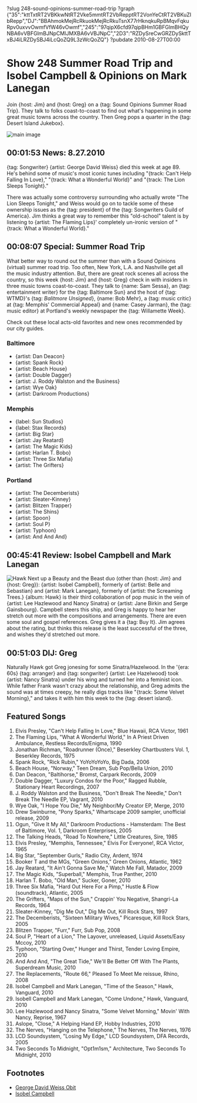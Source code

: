 ?slug 248-sound-opinions-summer-road-trip
?graph {"35":"kttTxtRT2VBKkwNtRT2Vke5mmtRT2VbRepptRT2VonYeCtRT2VBKuZIbRepp","DJ":"BBAhmokMejRcRkuokMejRcRkuTsnX77rHknqkuRpBMqvFqkuRpv0uxvvOwmfVfW46vOwmf","245":"97qipX6cfd97qipBHm1GBFGlmBHQyNBA6vVBFGlmBJNpCMlJMXBA6vVBJNpC","2D3":"RZDySreCwGRZDySkttTxBJ4iLRZDySBJ4iLcQoZQ9L3zWcQoZQ"}
?pubdate 2010-08-27T00:00

# Show 248 Summer Road Trip and Isobel Campbell & Opinions on Mark Lanegan
Join {host: Jim} and {host: Greg} on a {tag: Sound Opinions Summer Road Trip}. They talk to folks coast-to-coast to find out what's happening in some great music towns across the country. Then Greg pops a quarter in the {tag: Desert Island Jukebox}.

![main image](http://static.soundopinions.org/images/2010/roadtrip.jpg)


## 00:01:53 News: 8.27.2010
{tag: Songwriter} {artist: George David Weiss} died this week at age 89. He's behind some of music's most iconic tunes including "{track: Can't Help Falling In Love}," "{track: What a Wonderful World}" and "{track: The Lion Sleeps Tonight}." 

There was actually some controversy surrounding who actually wrote "The Lion Sleeps Tonight," and Weiss would go on to tackle some of these ownership issues as the {tag: president} of the {tag: Songwriters Guild of America}. Jim thinks a great way to remember this "old-school" talent is by listening to {artist: The Flaming Lips}' completely un-ironic version of "{track: What a Wonderful World}."

## 00:08:07 Special: Summer Road Trip
What better way to round out the summer than with a Sound Opinions (virtual) summer road trip. Too often, New York, L.A. and Nashville get all the music industry attention. But, there are great rock scenes all across the country, so this week {host: Jim} and {host: Greg} check in with insiders in three music towns coast-to-coast. They talk to {name: Sam Sessa}, an {tag: entertainment writer} for the {tag: Baltimore Sun} and the host of {tag: WTMD}'s {tag: *Balitmore Unsigned*}, {name: Bob Mehr}, a {tag: music critic} at {tag: Memphis' Commercial Appeal} and {name: Casey Jarman}, the {tag: music editor} at Portland's weekly newspaper the {tag: Willamette Week}.

Check out these local acts-old favorites and new ones recommended by our city guides.

### Baltimore
- {artist: Dan Deacon}
- {artist: Spank Rock}
- {artist: Beach House}
- {artist: Double Dagger}
- {artist: J. Roddy Walston and the Business}
- {artist: Wye Oak}
- {artist: Darkroom Productions}

### Memphis
- {label: Sun Studios}
- {label: Stax Records}
- {artist: Big Star}
- {artist: Jay Reatard}
- {artist: The Magic Kids}
- {artist: Harlan T. Bobo}
- {artist: Three Six Mafia}
- {artist: The Grifters}

### Portland
- {artist: The Decemberists}
- {artist: Sleater-Kinney}
- {artist: Blitzen Trapper}
- {artist: The Shins}
- {artist: Spoon}
- {artist: Soul P}
- {artist: Typhoon}
- {artist: And And And}

## 00:45:41 Review: Isobel Campbell and Mark Lanegan
![Hawk](http://is2.mzstatic.com/image/thumb/Music4/v4/81/f0/6e/81f06e67-1eb8-021f-b107-a46ec7f3819e/source/600x600bb.jpg "4996189/716638240")
Next up a Beauty and the Beast duo (other than {host: Jim} and {host: Greg}): {artist: Isobel Campbell}, formerly of {artist: Belle and Sebastian} and {artist: Mark Lanegan}, formerly of {artist: the Screaming Trees.} {album: Hawk} is their third collaboration of pop music in the vein of {artist: Lee Hazlewood and Nancy Sinatra} or {artist: Jane Birkin and Serge Gainsbourg}. Campbell steers this ship, and Greg is happy to hear her stretch out more with the compositions and arrangements. There are even some soul and gospel references. Greg gives it a {tag: Buy It}. Jim agrees about the rating, but thinks this release is the least successful of the three, and wishes they'd stretched out more.

## 00:51:03 DIJ: Greg
Naturally Hawk got Greg jonesing for some Sinatra/Hazelwood. In the '{era: 60s} {tag: arranger} and {tag: songwriter} {artist: Lee Hazelwood} took {artist: Nancy Sinatra} under his wing and turned her into a feminist icon. While father Frank wasn't crazy about the relationship, and Greg admits the sound was at times creepy, he really digs tracks like "{track: Some Velvet Morning}," and takes it with him this week to the {tag: desert island}.


## Featured Songs
1. Elvis Presley, "Can't Help Falling In Love," Blue Hawaii, RCA Victor, 1961
2. The Flaming Lips, "What A Wonderful World," In A Priest Driven Ambulance, Restless Records/Enigma, 1990
3. Jonathan Richman, "Roadrunner (Once)," Beserkley Chartbusters Vol. 1, Beserkley Records, 1975
4. Spank Rock, "Rick Rubin," YoYoYoYoYo, Big Dada, 2006
5. Beach House, "Norway," Teen Dream, Sub Pop/Bella Union, 2010
6. Dan Deacon, "Baltihorse," Bromst, Carpark Records, 2009
7. Double Dagger, "Luxury Condos for the Poor," Ragged Rubble, Stationary Heart Recordings, 2007
8. J. Roddy Walston and the Business, "Don't Break The Needle," Don't Break The Needle EP, Vagrant, 2010
9. Wye Oak, "I Hope You Die," My Neighbor/My Creator EP, Merge, 2010
10. Drew Swinburne, "Pony Sparks," Whartscape 2009 sampler, unofficial release, 2009
11. Ogun, "Give It My All," Darkroom Productions - Hamsterdam: The Best of Baltimore, Vol. 1, Darkroom Enterprises, 2005
12. The Talking Heads, "Road To Nowhere," Little Creatures, Sire, 1985
13. Elvis Presley, "Memphis, Tennessee," Elvis For Everyone!, RCA Victor, 1965
14. Big Star, "September Gurls," Radio City, Ardent, 1974
15. Booker T and the MGs, "Green Onions," Green Onions, Atlantic, 1962
16. Jay Reatard, "It Ain't Gonna Save Me," Watch Me Fall, Matador, 2009
17. The Magic Kids, "Superball," Memphis, True Panther, 2010
18. Harlan T. Bobo, "Old Man," Sucker, Goner, 2010
19. Three Six Mafia, "Hard Out Here For a Pimp," Hustle & Flow (soundtrack), Atlantic, 2005
20. The Grifters, "Maps of the Sun," Crappin' You Negative, Shangri-La Records, 1964
21. Sleater-Kinney, "Dig Me Out," Dig Me Out, Kill Rock Stars, 1997
22. The Decemberists, "Sixteen Military Wives," Picaresque, Kill Rock Stars, 2005
23. Blitzen Trapper, "Furr," Furr, Sub Pop, 2008
24. Soul P, "Heart of a Lion," The Layover, unreleased, Liquid Assets/Easy Mccoy, 2010
25. Typhoon, "Starting Over," Hunger and Thirst, Tender Loving Empire, 2010
26. And And And, "The Great Tide," We'll Be Better Off With The Plants, Superdream Music, 2010
27. The Replacements, "Route 66," Pleased To Meet Me reissue, Rhino, 2008
28. Isobel Campbell and Mark Lanegan, "Time of the Season," Hawk, Vanguard, 2010
29. Isobell Campbell and Mark Lanegan, "Come Undone," Hawk, Vanguard, 2010
30. Lee Hazlewood and Nancy Sinatra, "Some Velvet Morning," Movin' With Nancy, Reprise, 1967
31. Aslope, "Close," A Helping Hand EP, Hobby Industries, 2010
32. The Nerves, "Hanging on the Telephone," The Nerves, The Nerves, 1976
33. LCD Soundsystem, "Losing My Edge," LCD Soundsystem, DFA Records, 2005
34. Two Seconds To Midnight, "Opt1m1sm," Architecture, Two Seconds To Midnight, 2010


## Footnotes
- [George David Weiss Obit](http://www.nytimes.com/2010/08/24/arts/music/24weiss.html)
- [Isobel Campbell](http://www.isobelcampbell.com/)
